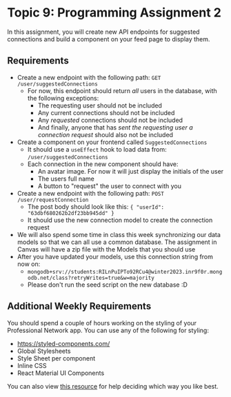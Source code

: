 # Topic 9: Programming Assignment 2

In this assignment, you will create new API endpoints for suggested connections and build a component on your feed page to display them.

## Requirements

- Create a new endpoint with the following path: `GET /user/suggestedConnections`
  - For now, this endpoint should return _all_ users in the database, with the following exceptions:
    - The requesting user should not be included
    - Any current connections should not be included
    - Any _requested_ connections should not be included
    - And finally, anyone that has _sent the requesting user a connection request_ should also not be included
- Create a component on your frontend called `SuggestedConnections`
  - It should use a `useEffect` hook to load data from: `/user/suggestedConnections`
  - Each connection in the new component should have:
    - An avatar image. For now it will just display the initials of the user
    - The users full name
    - A button to "request" the user to connect with you
- Create a new endpoint with the following path: `POST /user/requestConnection`
  - The post body should look like this: `{ "userId": "63dbf680262b2df23bb945dd" }`
  - It should use the new connection model to create the connection request
- We will also spend some time in class this week synchronizing our data models so that we can all use a common database. The assignment in Canvas will have a zip file with the Models that you should use
- After you have updated your models, use this connection string from now on:
  - `mongodb+srv://students:RILnPuIPTo92RCu4@winter2023.inr9f0r.mongodb.net/class?retryWrites=true&w=majority`
  - Please don't run the seed script on the new database :D

## Additional Weekly Requirements

You should spend a couple of hours working on the styling of your Professional Network app. You can use any of the following for styling:

- https://styled-components.com/
- Global Stylesheets
- Style Sheet per component
- Inline CSS
- React Material UI Components

You can also view [this resource](https://www.pluralsight.com/guides/best-practices-styling-react-components) for help deciding which way you like best.
